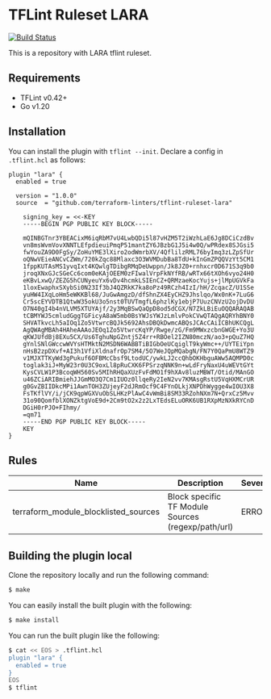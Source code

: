 # TFLint Ruleset LARA
[![Build Status](https://github.com/lablabs/tflint-ruleset-lara/workflows/build/badge.svg?branch=main)](https://github.com/terraform-linters/tflint-ruleset-lara/actions)

This is a repository with LARA tflint ruleset.

## Requirements

- TFLint v0.42+
- Go v1.20

## Installation

You can install the plugin with `tflint --init`. Declare a config in `.tflint.hcl` as follows:

```hcl
plugin "lara" {
  enabled = true

  version = "1.0.0"
  source  = "github.com/terraform-linters/tflint-ruleset-lara"

    signing_key = <<-KEY
    -----BEGIN PGP PUBLIC KEY BLOCK-----

    mQINBGTnr3YBEACixM6iqRbM7vU4LwbQDi5l87vHZM5T2iWzhLaE6Jg8DCiCzdBv
    vn8msWvmVovXNNTLEfpdieuiPmqP51mantZY6JBzbG1J5i4w0Q/wPRdex8SJGsi5
    fwYouZA9D0FgSy/ZoHuYME3lXiro2odWmrbXV/4QflilzRML76byImq3zLZpSfUr
    oQNwVEieANCvCZWm/720kZqc88Mlaxc3O3WVMDubBa8TdU+kInGmZPQQVzYt5CM1
    1fppKUTAsMS1yvqIxt4KQwlgTDibgRMqDeUwppn/Jk8JZ0+rnhxcr0D671S3q9b0
    jroqXNxGJcSGeCc6com0eKAjOEEM0zFIwalVrpFkNYfRB/wRTx66tXOh6vyo24H0
    eKBvLxwQ/ZEZG5hCUNyeuYx6vDv4hcmkLSIEnCZ+QRMzaeKocYujs+jlMpUGVkFa
    1loxEwaphxSXybSi0N23If3bJ4QZRkK7ka8oPz49RCzh4IzI/hH/ZcqacZ/U1SSe
    yuHW4IXqLoHm5eWKKBl68/JuGwAmgzD/dfShnZX4EyCHZ9Jhslqo/Wx0nK+7LuG6
    Cr5scEYVDTB1QtwW35okU3o5nst0TUVTmgfL6phzlKy1ebjP7UuzCNVzU2ojDvDU
    O7N40gI4b4nVLVM5XTUYAjf/2y3MqBSwQaQpD8od5dCGX/N7ZkLBiEuOQQARAQAB
    tCBMYWJ5cmludGggTGFicyA8aW5mb0BsYWJsYWJzLmlvPokCVwQTAQgAQRYhBNY0
    SHVATkvcLh5aIOq1Zo5VtwrcBQJk5692AhsDBQkDwmcABQsJCAcCAiICBhUKCQgL
    AgQWAgMBAh4HAheAAAoJEOq1Zo5VtwrcKqYP/Rwge/zG/Fm9MWxzcbnGWGE+Yo3U
    qKWJUfdBj8EXu5CX/Us6TghuNpGZntj5Z4rr+RBOel2IZN80mczN/ao3+pQuZ7HQ
    gYnlSNlGWccwWVYsHTMktN2MSDN6WABBTiBIGbOeUCqiglT9kyWmc++/UYTEiYpn
    nHsB2zpDXvf+AI3h1VfiXldnafrOp7SM4/5O7WeJQpMQabgN/FN7Y0QaPmU8WTZ9
    v1MJXTTKyWd3gPukuf6OFBMcCbsf9LtodUC/ywkLJ2ccQhbOKHbguAWw5AQMPD0c
    toglak3iJ+MyW23r0U3C9oxLl8pRuCXK6FPSrzqNNK9n+wLdFryNaxU4uWEVtGYt
    KysCVLW1P3BcoqWH560Sv5MIhRHQaXUzFvFdMO1f9hXAv8luzMBWT/Otid/MAnGO
    u46ZCiARIBmiehJJGmMO3Q7Cm1IUOz0llqeRy2IeN2vv7KMAsgRstU5VqHXMCrUR
    g0GvZBIIDkcMPi1AwnTOH3ZUjeyF2dJRmOcf9C4FYnOLkjXNPDhWygge4wIOU3X8
    FsTKflVY/i/jCK9qpWGXVuObSLHKzPlAwC4vWmBi8SM33RZohNXm7N+QrxCz5Mvv
    31o90QomfblXONZktgVoE9d+2Cm9tO2x2z2LxTEdsELuORK6UB1RXpMzNXkRYCnD
    DGiH0rPJO+FIhmy/
    =qm71
    -----END PGP PUBLIC KEY BLOCK-----
    KEY
}
```

## Rules

|Name|Description|Severity|Enabled|Docs|
| --- | --- | --- | --- | --- |
|terraform_module_blocklisted_sources|Block specific TF Module Sources (regexp/path/url) |ERROR|✔|[yes](docs/rules/terraform_module_blocklisted_sources.md)


## Building the plugin local

Clone the repository locally and run the following command:

```sh
$ make
```

You can easily install the built plugin with the following:

```sh
$ make install
```

You can run the built plugin like the following:

```sh
$ cat << EOS > .tflint.hcl
plugin "lara" {
  enabled = true
}
EOS
$ tflint
```